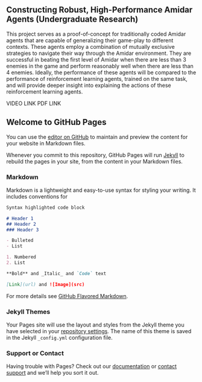 
## Constructing Robust, High-Performance Amidar Agents (Undergraduate Research)

This project serves as a proof-of-concept for traditionally coded Amidar agents that are capable of generalizing their game-play to different contexts. These agents employ a combination of mutually exclusive strategies to navigate their way through the Amidar environment. They are successful in beating the first level of Amidar when there are less than 3 enemies in the game and perform reasonably well when there are less than 4 enemies. Ideally, the performance of these agents will be compared to the performance of reinforcement learning agents, trained on the same task, and will provide deeper insight into explaining the actions of these reinforcement learning agents. 

VIDEO LINK
PDF LINK

## Welcome to GitHub Pages

You can use the [editor on GitHub](https://github.com/salahzoubi/salahzoubi.github.io/edit/master/index.md) to maintain and preview the content for your website in Markdown files.

Whenever you commit to this repository, GitHub Pages will run [Jekyll](https://jekyllrb.com/) to rebuild the pages in your site, from the content in your Markdown files.

### Markdown

Markdown is a lightweight and easy-to-use syntax for styling your writing. It includes conventions for

```markdown
Syntax highlighted code block

# Header 1
## Header 2
### Header 3

- Bulleted
- List

1. Numbered
2. List

**Bold** and _Italic_ and `Code` text

[Link](url) and ![Image](src)
```

For more details see [GitHub Flavored Markdown](https://guides.github.com/features/mastering-markdown/).

### Jekyll Themes

Your Pages site will use the layout and styles from the Jekyll theme you have selected in your [repository settings](https://github.com/salahzoubi/salahzoubi.github.io/settings). The name of this theme is saved in the Jekyll `_config.yml` configuration file.

### Support or Contact

Having trouble with Pages? Check out our [documentation](https://docs.github.com/categories/github-pages-basics/) or [contact support](https://github.com/contact) and we’ll help you sort it out.
